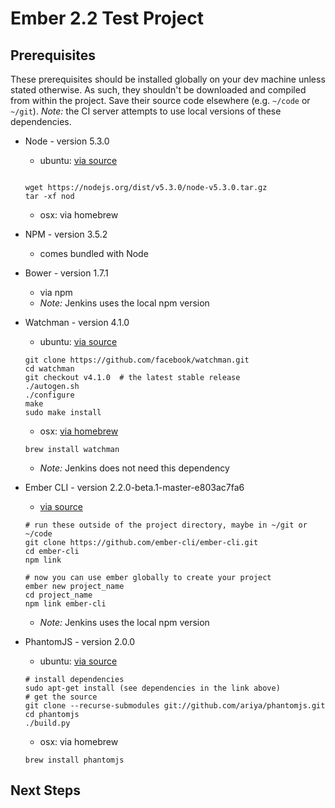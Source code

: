 # Ember 2.2 Test Project

## Prerequisites

These prerequisites should be installed globally on your dev machine unless
stated otherwise. As such, they shouldn't be downloaded and compiled from
within the project. Save their source code elsewhere (e.g. `~/code` or
`~/git`). _Note:_ the CI server attempts to use local versions of these
dependencies.

* Node - version 5.3.0
    * ubuntu: [via source]()
    ```

    wget https://nodejs.org/dist/v5.3.0/node-v5.3.0.tar.gz
    tar -xf nod
    ```
    * osx: via homebrew

* NPM - version 3.5.2
    * comes bundled with Node

* Bower - version 1.7.1
    * via npm
    * _Note:_ Jenkins uses the local npm version

* Watchman - version 4.1.0
    * ubuntu: [via source](https://facebook.github.io/watchman/docs/install.html)
    ```
    git clone https://github.com/facebook/watchman.git
    cd watchman
    git checkout v4.1.0  # the latest stable release
    ./autogen.sh
    ./configure
    make
    sudo make install
    ```
    * osx: [via homebrew](https://facebook.github.io/watchman/docs/install.html)
    ```
    brew install watchman
    ```
    * _Note:_ Jenkins does not need this dependency

* Ember CLI - version 2.2.0-beta.1-master-e803ac7fa6
    * [via source](https://github.com/ember-cli/ember-cli)
    ```
    # run these outside of the project directory, maybe in ~/git or ~/code
    git clone https://github.com/ember-cli/ember-cli.git
    cd ember-cli
    npm link

    # now you can use ember globally to create your project
    ember new project_name
    cd project_name
    npm link ember-cli
    ```
    * _Note:_ Jenkins uses the local npm version

* PhantomJS - version 2.0.0
    * ubuntu: [via source](http://phantomjs.org/build.html)
    ```
    # install dependencies
    sudo apt-get install (see dependencies in the link above)
    # get the source
    git clone --recurse-submodules git://github.com/ariya/phantomjs.git
    cd phantomjs
    ./build.py
    ```
    * osx: via homebrew
    ```
    brew install phantomjs
    ```

## Next Steps

